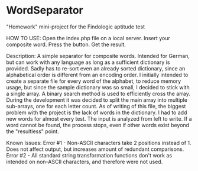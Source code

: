 # WordSeparator
"Homework" mini-project for the Findologic aptitude test

HOW TO USE:
Open the index.php file on a local server. 
Insert your composite word.
Press the button.
Get the result.

Description:
A simple separator for composite words. Intended for German, but can work with any language as long as a sufficient dictionary is provided.
Sadly has to re-sort even an already sorted dictionary, since an alphabetical order is different from an encoding order.
I initially intended to create a separate file for every word of the alphabet, to reduce memory usage, but since the sample dictionary was so small, I decided to stick with a single array.
A binary search method is used to efficiently cross the array.
During the development it was decided to split the main array into multiple sub-arrays, one for each letter count.
As of writing of this file, the biggest problem with the project is the lack of words in the dictionary. I had to add new words for almost every test.
The input is analyzed from left to write. If a word cannot be found, the process stops, even if other words exist beyond the "resultless" point.

Known Issues:
Error #1 - Non-ASCII characters take 2 positions instead of 1. Does not affect output, but increases amount of redundant comparisons.
Error #2 - All standard string transformation functions don't work as intended on non-ASCII characters, and therefore were not used.
